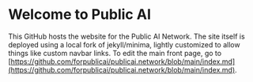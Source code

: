 # Welcome to Public AI

This GitHub hosts the website for the Public AI Network. The site itself is deployed using a local fork of jekyll/minima, lightly customized to allow things like custom navbar links. To edit the main front page, go to [https://github.com/forpublicai/publicai.network/blob/main/index.md](https://github.com/forpublicai/publicai.network/blob/main/index.md).
